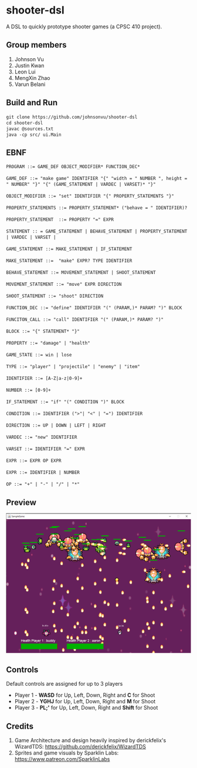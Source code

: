 # shooter-dsl
A DSL to quickly prototype shooter games (a CPSC 410 project).

## Group members
1. Johnson Vu
2. Justin Kwan
3. Leon Lui
4. MengXin Zhao
5. Varun Belani

## Build and Run
```
git clone https://github.com/johnsonvu/shooter-dsl
cd shooter-dsl
javac @sources.txt
java -cp src/ ui.Main
```

## EBNF
```
PROGRAM ::= GAME_DEF OBJECT_MODIFIER* FUNCTION_DEC*

GAME_DEF ::= "make game" IDENTIFIER "{" "width = " NUMBER ", height = " NUMBER" "}" "{" (GAME_STATEMENT | VARDEC | VARSET)* "}"

OBJECT_MODIFIER ::= "set" IDENTIFIER "{" PROPERTY_STATEMENTS "}"

PROPERTY_STATEMENTS ::= PROPERTY_STATEMENT* ("behave = " IDENTIFIER)?

PROPERTY_STATEMENT  ::= PROPERTY "=" EXPR

STATEMENT :: = GAME_STATEMENT | BEHAVE_STATEMENT | PROPERTY_STATEMENT | VARDEC | VARSET | 

GAME_STATEMENT ::= MAKE_STATEMENT | IF_STATEMENT

MAKE_STATEMENT ::=  "make" EXPR? TYPE IDENTIFIER

BEHAVE_STATEMENT ::= MOVEMENT_STATEMENT | SHOOT_STATEMENT

MOVEMENT_STATEMENT ::= "move" EXPR DIRECTION

SHOOT_STATEMENT ::= "shoot" DIRECTION

FUNCTION_DEC ::= "define" IDENTIFIER "(" (PARAM,)* PARAM? ")" BLOCK

FUNCITON_CALL ::= "call" IDENTIFIER "(" (PARAM,)* PARAM? ")"

BLOCK ::= "{" STATEMENT* "}"

PROPERTY ::= "damage" | "health"

GAME_STATE ::= win | lose

TYPE ::= "player" | "projectile" | "enemy" | "item"

IDENTIFIER ::= [A-Z|a-z|0-9]+

NUMBER ::= [0-9]+

IF_STATEMENT ::= "if" "(" CONDITION ")" BLOCK

CONDITION ::= IDENTIFIER (">"| "<" | "=") IDENTIFIER

DIRECTION ::= UP | DOWN | LEFT | RIGHT

VARDEC ::= "new" IDENTIFIER

VARSET ::= IDENTIFIER "=" EXPR

EXPR ::= EXPR OP EXPR

EXPR ::= IDENTIFIER | NUMBER

OP ::= "+" | "-" | "/" | "*"

```

## Preview
![Alt text](media/Preview/1.png "SampleGame")

## Controls
Default controls are assigned for up to 3 players
- Player 1 - **WASD** for Up, Left, Down, Right and **C** for Shoot
- Player 2 - **YGHJ** for Up, Left, Down, Right and **M** for Shoot
- Player 3 - **PL;'** for Up, Left, Down, Right and **Shift** for Shoot

## Credits
1. Game Architecture and design heavily inspired by derickfelix's WizardTDS: https://github.com/derickfelix/WizardTDS
2. Sprites and game visuals by Sparklin Labs: https://www.patreon.com/SparklinLabs


